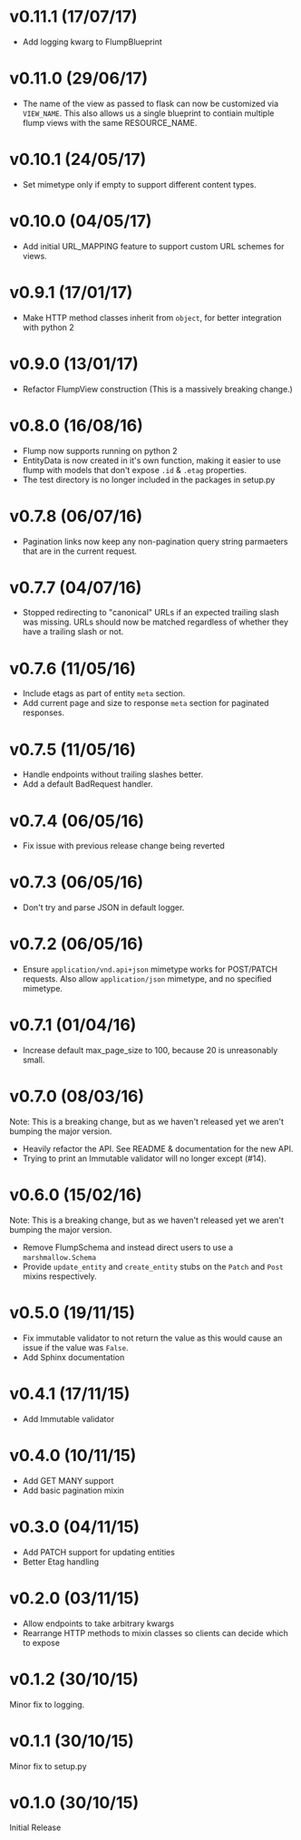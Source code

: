 # v0.11.1 (17/07/17)

- Add logging kwarg to FlumpBlueprint

# v0.11.0 (29/06/17)

- The name of the view as passed to flask can now be customized via
  `VIEW_NAME`.  This also allows us a single blueprint to contiain multiple
  flump views with the same RESOURCE_NAME.

# v0.10.1 (24/05/17)

- Set mimetype only if empty to support different content types.

# v0.10.0 (04/05/17)

- Add initial URL_MAPPING feature to support custom URL schemes for views.

# v0.9.1 (17/01/17)

- Make HTTP method classes inherit from `object`, for better integration with python 2

# v0.9.0 (13/01/17)

- Refactor FlumpView construction (This is a massively breaking change.)

# v0.8.0 (16/08/16)

- Flump now supports running on python 2
- EntityData is now created in it's own function, making it easier to use flump
  with models that don't expose `.id` & `.etag` properties.
- The test directory is no longer included in the packages in setup.py

# v0.7.8 (06/07/16)

- Pagination links now keep any non-pagination query string parmaeters that
  are in the current request.

# v0.7.7 (04/07/16)

- Stopped redirecting to "canonical" URLs if an expected trailing slash was
  missing.  URLs should now be matched regardless of whether they have a
  trailing slash or not.

# v0.7.6 (11/05/16)

- Include etags as part of entity `meta` section.
- Add current page and size to response `meta` section for paginated responses.

# v0.7.5 (11/05/16)

- Handle endpoints without trailing slashes better.
- Add a default BadRequest handler.

# v0.7.4 (06/05/16)

- Fix issue with previous release change being reverted

# v0.7.3 (06/05/16)

- Don't try and parse JSON in default logger.

# v0.7.2 (06/05/16)

- Ensure `application/vnd.api+json` mimetype works for POST/PATCH requests. Also allow `application/json` mimetype, and no specified mimetype.

# v0.7.1 (01/04/16)

- Increase default max_page_size to 100, because 20 is unreasonably small.

# v0.7.0 (08/03/16)

Note: This is a breaking change, but as we haven't released yet we aren't
bumping the major version.

- Heavily refactor the API.  See README & documentation for the new API.
- Trying to print an Immutable validator will no longer except (#14).

# v0.6.0 (15/02/16)

Note: This is a breaking change, but as we haven't released yet we aren't bumping the major version.

- Remove FlumpSchema and instead direct users to use a `marshmallow.Schema`
- Provide `update_entity` and `create_entity` stubs on the `Patch` and `Post` mixins respectively.

# v0.5.0 (19/11/15)

- Fix immutable validator to not return the value as this would cause an issue if the value was `False`.
- Add Sphinx documentation

# v0.4.1 (17/11/15)

- Add Immutable validator

# v0.4.0 (10/11/15)

- Add GET MANY support
- Add basic pagination mixin

# v0.3.0 (04/11/15)

- Add PATCH support for updating entities
- Better Etag handling

# v0.2.0 (03/11/15)

- Allow endpoints to take arbitrary kwargs
- Rearrange HTTP methods to mixin classes so clients can decide which to expose

# v0.1.2 (30/10/15)

Minor fix to logging.

# v0.1.1 (30/10/15)

Minor fix to setup.py

# v0.1.0 (30/10/15)

Initial Release
